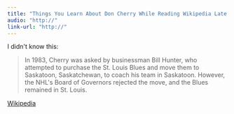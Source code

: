 ```yaml
---
title: "Things You Learn About Don Cherry While Reading Wikipedia Late at Night"
audio: "http://"
link-url: "http://"
---
```

<p>I didn't know this: </p>
<blockquote><p>In 1983, Cherry was asked by businessman Bill Hunter, who attempted to purchase the St. Louis Blues and move them to Saskatoon, Saskatchewan, to coach his team in Saskatoon. However, the NHL's Board of Governors rejected the move, and the Blues remained in St. Louis.
</p></blockquote>
<p><a href="http://en.wikipedia.org/wiki/Don_Cherry">Wikipedia</a></p>

